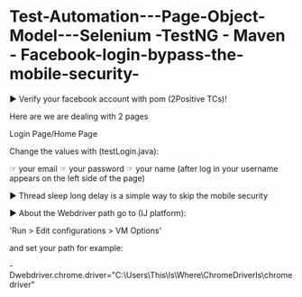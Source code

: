 # Test-Automation---Page-Object-Model---Selenium -TestNG - Maven - Facebook-login-bypass-the-mobile-security-

▶ Verify your facebook account with pom (2Positive TCs)!

Here are we are dealing with 2 pages

Login Page/Home Page

Change the values with (testLogin.java): 

☞ your email
☞ your password
☞ your name (after log in your username appears on the left side of the page)

▶ Thread sleep long delay is a simple way to skip the mobile security

▶ About the Webdriver path go to (IJ platform):

'Run > Edit configurations > VM Options'


 and set your path for example:
 
-Dwebdriver.chrome.driver="C:\\Users\\This\\Is\\Where\\ChromeDriverIs\\chromedriver"







